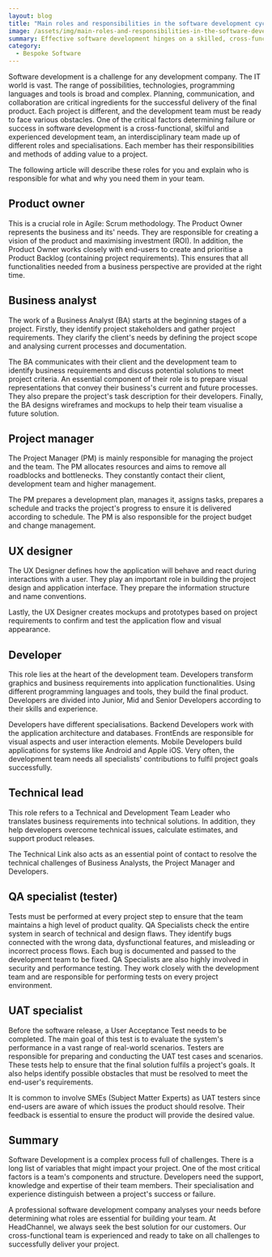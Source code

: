 ```yaml
---
layout: blog
title: "Main roles and responsibilities in the software development cycle"
image: /assets/img/main-roles-and-responsibilities-in-the-software-development-cycle.jpg
summary: Effective software development hinges on a skilled, cross-functional team comprising roles like Product Owner, Business Analyst, Project Manager, UX Designer, Developer, Technical Lead, QA, and UAT specialists.
category:
  - Bespoke Software
---
```


Software development is a challenge for any development company. The IT world is vast. The range of possibilities, technologies, programming languages and tools is broad and complex. Planning, communication, and collaboration are critical ingredients for the successful delivery of the final product. Each project is different, and the development team must be ready to face various obstacles. One of the critical factors determining failure or success in software development is a cross-functional, skilful and experienced development team, an interdisciplinary team made up of different roles and specialisations. Each member has their responsibilities and methods of adding value to a project.

The following article will describe these roles for you and explain who is responsible for what and why you need them in your team.

## Product owner
This is a crucial role in Agile: Scrum methodology. The Product Owner represents the business and its' needs. They are responsible for creating a vision of the product and maximising investment (ROI). In addition, the Product Owner works closely with end-users to create and prioritise a Product Backlog (containing project requirements). This ensures that all functionalities needed from a business perspective are provided at the right time.

## Business analyst
The work of a Business Analyst (BA) starts at the beginning stages of a project. Firstly, they identify project stakeholders and gather project requirements. They clarify the client's needs by defining the project scope and analysing current processes and documentation.

The BA communicates with their client and the development team to identify business requirements and discuss potential solutions to meet project criteria. An essential component of their role is to prepare visual representations that convey their business's current and future processes. They also prepare the project's task description for their developers. Finally, the BA designs wireframes and mockups to help their team visualise a future solution.

## Project manager
The Project Manager (PM) is mainly responsible for managing the project and the team. The PM allocates resources and aims to remove all roadblocks and bottlenecks. They constantly contact their client, development team and higher management.

The PM prepares a development plan, manages it, assigns tasks, prepares a schedule and tracks the project's progress to ensure it is delivered according to schedule. The PM is also responsible for the project budget and change management.

## UX designer
The UX Designer defines how the application will behave and react during interactions with a user. They play an important role in building the project design and application interface. They prepare the information structure and name conventions.

Lastly, the UX Designer creates mockups and prototypes based on project requirements to confirm and test the application flow and visual appearance.

## Developer
This role lies at the heart of the development team. Developers transform graphics and business requirements into application functionalities. Using different programming languages and tools, they build the final product. Developers are divided into Junior, Mid and Senior Developers according to their skills and experience.

Developers have different specialisations. Backend Developers work with the application architecture and databases. FrontEnds are responsible for visual aspects and user interaction elements. Mobile Developers build applications for systems like Android and Apple iOS. Very often, the development team needs all specialists' contributions to fulfil project goals successfully.

## Technical lead
This role refers to a Technical and Development Team Leader who translates business requirements into technical solutions. In addition, they help developers overcome technical issues, calculate estimates, and support product releases.

The Technical Link also acts as an essential point of contact to resolve the technical challenges of Business Analysts, the Project Manager and Developers.

## QA specialist (tester)
Tests must be performed at every project step to ensure that the team maintains a high level of product quality. QA Specialists check the entire system in search of technical and design flaws. They identify bugs connected with the wrong data, dysfunctional features, and misleading or incorrect process flows. Each bug is documented and passed to the development team to be fixed. QA Specialists are also highly involved in security and performance testing. They work closely with the development team and are responsible for performing tests on every project environment.

## UAT specialist
Before the software release, a User Acceptance Test needs to be completed. The main goal of this test is to evaluate the system's performance in a vast range of real-world scenarios. Testers are responsible for preparing and conducting the UAT test cases and scenarios. These tests help to ensure that the final solution fulfils a project's goals. It also helps identify possible obstacles that must be resolved to meet the end-user's requirements.

It is common to involve SMEs (Subject Matter Experts) as UAT testers since end-users are aware of which issues the product should resolve. Their feedback is essential to ensure the product will provide the desired value.

## Summary
Software Development is a complex process full of challenges. There is a long list of variables that might impact your project. One of the most critical factors is a team's components and structure. Developers need the support, knowledge and expertise of their team members. Their specialisation and experience distinguish between a project's success or failure.

A professional software development company analyses your needs before determining what roles are essential for building your team. At HeadChannel, we always seek the best solution for our customers. Our cross-functional team is experienced and ready to take on all challenges to successfully deliver your project.
